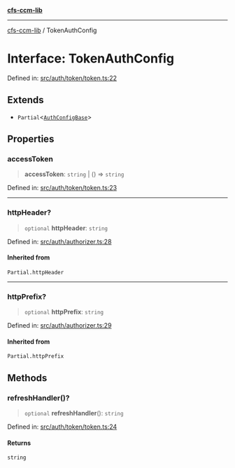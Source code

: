 [**cfs-ccm-lib**](../README.md)

***

[cfs-ccm-lib](../README.md) / TokenAuthConfig

# Interface: TokenAuthConfig

Defined in: [src/auth/token/token.ts:22](#)

## Extends

- `Partial`\<[`AuthConfigBase`](../-internal-/interfaces/AuthConfigBase.md)\>

## Properties

### accessToken

> **accessToken**: `string` \| () => `string`

Defined in: [src/auth/token/token.ts:23](#)

***

### httpHeader?

> `optional` **httpHeader**: `string`

Defined in: [src/auth/authorizer.ts:28](#)

#### Inherited from

`Partial.httpHeader`

***

### httpPrefix?

> `optional` **httpPrefix**: `string`

Defined in: [src/auth/authorizer.ts:29](#)

#### Inherited from

`Partial.httpPrefix`

## Methods

### refreshHandler()?

> `optional` **refreshHandler**(): `string`

Defined in: [src/auth/token/token.ts:24](#)

#### Returns

`string`
